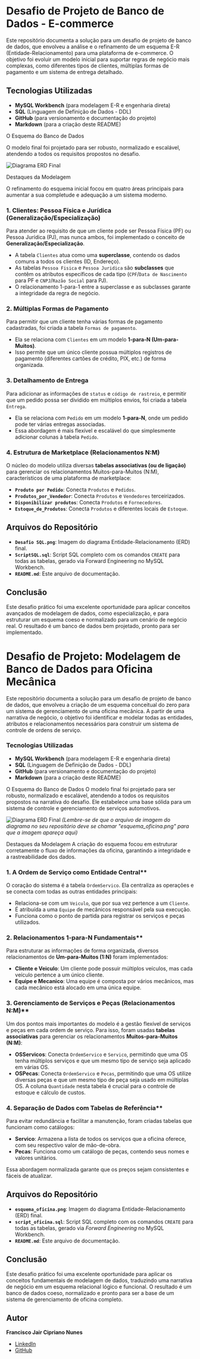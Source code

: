  # Desafio de Projeto de Banco de Dados - E-commerce

Este repositório documenta a solução para um desafio de projeto de banco de dados, que envolveu a análise e o refinamento de um esquema E-R (Entidade-Relacionamento) para uma plataforma de e-commerce. O objetivo foi evoluir um modelo inicial para suportar regras de negócio mais complexas, como diferentes tipos de clientes, múltiplas formas de pagamento e um sistema de entrega detalhado.

 ## Tecnologias Utilizadas
- **MySQL Workbench** (para modelagem E-R e engenharia direta)
- **SQL** (Linguagem de Definição de Dados - DDL)
- **GitHub** (para versionamento e documentação do projeto)
- **Markdown** (para a criação deste README)

 O Esquema do Banco de Dados

O modelo final foi projetado para ser robusto, normalizado e escalável, atendendo a todos os requisitos propostos no desafio.

![Diagrama ERD Final](DesafioSQL/DesafioSQL.png)

 Destaques da Modelagem

O refinamento do esquema inicial focou em quatro áreas principais para aumentar a sua completude e adequação a um sistema moderno.

### 1. Clientes: Pessoa Física e Jurídica (Generalização/Especialização)
Para atender ao requisito de que um cliente pode ser Pessoa Física (PF) ou Pessoa Jurídica (PJ), mas nunca ambos, foi implementado o conceito de **Generalização/Especialização**.
- A tabela `Clientes` atua como uma **superclasse**, contendo os dados comuns a todos os clientes (ID, Endereço).
- As tabelas `Pessoa Fisica` e `Pessoa Juridica` são **subclasses** que contêm os atributos específicos de cada tipo (`CPF`/`Data de Nascimento` para PF e `CNPJ`/`Razão Social` para PJ).
- O relacionamento 1-para-1 entre a superclasse e as subclasses garante a integridade da regra de negócio.

### 2. Múltiplas Formas de Pagamento
Para permitir que um cliente tenha várias formas de pagamento cadastradas, foi criada a tabela `Formas de pagamento`.
- Ela se relaciona com `Clientes` em um modelo **1-para-N (Um-para-Muitos)**.
- Isso permite que um único cliente possua múltiplos registros de pagamento (diferentes cartões de crédito, PIX, etc.) de forma organizada.

### 3. Detalhamento de Entrega
Para adicionar as informações de `status` e `código de rastreio`, e permitir que um pedido possa ser dividido em múltiplos envios, foi criada a tabela `Entrega`.
- Ela se relaciona com `Pedido` em um modelo **1-para-N**, onde um pedido pode ter várias entregas associadas.
- Essa abordagem é mais flexível e escalável do que simplesmente adicionar colunas à tabela `Pedido`.

### 4. Estrutura de Marketplace (Relacionamentos N:M)
O núcleo do modelo utiliza diversas **tabelas associativas (ou de ligação)** para gerenciar os relacionamentos Muitos-para-Muitos (N:M), característicos de uma plataforma de marketplace:
- **`Produto por Pedido`**: Conecta `Produtos` e `Pedidos`.
- **`Produtos_por_Vendedor`**: Conecta `Produtos` e `Vendedores` terceirizados.
- **`Disponibilizar produtos`**: Conecta `Produtos` e `Fornecedores`.
- **`Estoque_de_Produtos`**: Conecta `Produtos` e diferentes locais de `Estoque`.

## Arquivos do Repositório

* **`Desafio SQL.png`**: Imagem do diagrama Entidade-Relacionamento (ERD) final.
* **`ScriptSQL.sql`**: Script SQL completo com os comandos `CREATE` para todas as tabelas, gerado via Forward Engineering no MySQL Workbench.
* **`README.md`**: Este arquivo de documentação.

## Conclusão

Este desafio prático foi uma excelente oportunidade para aplicar conceitos avançados de modelagem de dados, como especialização, e para estruturar um esquema coeso e normalizado para um cenário de negócio real. O resultado é um banco de dados bem projetado, pronto para ser implementado.

# Desafio de Projeto: Modelagem de Banco de Dados para Oficina Mecânica

Este repositório documenta a solução para um desafio de projeto de banco de dados, que envolveu a criação de um esquema conceitual do zero para um sistema de gerenciamento de uma oficina mecânica. A partir de uma narrativa de negócio, o objetivo foi identificar e modelar todas as entidades, atributos e relacionamentos necessários para construir um sistema de controle de ordens de serviço.

### Tecnologias Utilizadas
- **MySQL Workbench** (para modelagem E-R e engenharia direta)
- **SQL** (Linguagem de Definição de Dados - DDL)
- **GitHub** (para versionamento e documentação do projeto)
- **Markdown** (para a criação deste README)

 O Esquema do Banco de Dados
O modelo final foi projetado para ser robusto, normalizado e escalável, atendendo a todos os requisitos propostos na narrativa do desafio. Ele estabelece uma base sólida para um sistema de controle e gerenciamento de serviços automotivos.

![Diagrama ERD Final](DesafioSQL_Mecanico/esquema_oficina.png.png)
*(Lembre-se de que o arquivo de imagem do diagrama no seu repositório deve se chamar "esquema_oficina.png" para que a imagem apareça aqui)*

 Destaques da Modelagem
A criação do esquema focou em estruturar corretamente o fluxo de informações da oficina, garantindo a integridade e a rastreabilidade dos dados.

### 1. A Ordem de Serviço como Entidade Central**
O coração do sistema é a tabela `OrdemServico`. Ela centraliza as operações e se conecta com todas as outras entidades principais:
- Relaciona-se com um `Veiculo`, que por sua vez pertence a um `Cliente`.
- É atribuída a uma `Equipe` de mecânicos responsável pela sua execução.
- Funciona como o ponto de partida para registrar os serviços e peças utilizados.

### 2. Relacionamentos 1-para-N Fundamentais**
Para estruturar as informações de forma organizada, diversos relacionamentos de **Um-para-Muitos (1:N)** foram implementados:
- **Cliente e Veiculo**: Um cliente pode possuir múltiplos veículos, mas cada veículo pertence a um único cliente.
- **Equipe e Mecanico**: Uma equipe é composta por vários mecânicos, mas cada mecânico está alocado em uma única equipe.

### 3. Gerenciamento de Serviços e Peças (Relacionamentos N:M)**
Um dos pontos mais importantes do modelo é a gestão flexível de serviços e peças em cada ordem de serviço. Para isso, foram usadas **tabelas associativas** para gerenciar os relacionamentos **Muitos-para-Muitos (N:M)**:
- **OSServicos**: Conecta `OrdemServico` e `Servico`, permitindo que uma OS tenha múltiplos serviços e que um mesmo tipo de serviço seja aplicado em várias OS.
- **OSPecas**: Conecta `OrdemServico` e `Pecas`, permitindo que uma OS utilize diversas peças e que um mesmo tipo de peça seja usado em múltiplas OS. A coluna `Quantidade` nesta tabela é crucial para o controle de estoque e cálculo de custos.

### 4. Separação de Dados com Tabelas de Referência**
Para evitar redundância e facilitar a manutenção, foram criadas tabelas que funcionam como catálogos:
- **Servico**: Armazena a lista de todos os serviços que a oficina oferece, com seu respectivo valor de mão-de-obra.
- **Pecas**: Funciona como um catálogo de peças, contendo seus nomes e valores unitários.

Essa abordagem normalizada garante que os preços sejam consistentes e fáceis de atualizar.

 ## Arquivos do Repositório
* **`esquema_oficina.png`**: Imagem do diagrama Entidade-Relacionamento (ERD) final.
* **`script_oficina.sql`**: Script SQL completo com os comandos `CREATE` para todas as tabelas, gerado via *Forward Engineering* no MySQL Workbench.
* **`README.md`**: Este arquivo de documentação.

 ## Conclusão
Este desafio prático foi uma excelente oportunidade para aplicar os conceitos fundamentais de modelagem de dados, traduzindo uma narrativa de negócio em um esquema relacional lógico e funcional. O resultado é um banco de dados coeso, normalizado e pronto para ser a base de um sistema de gerenciamento de oficina completo.

 ## Autor
**Francisco Jair Cipriano Nunes**
- [LinkedIn](http://www.linkedin.com/in/jair-cipriano-166984239)
- [GitHub](https://github.com/JairCipriano)
